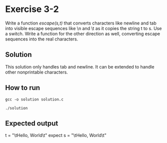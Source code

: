 # Exercise 3-2

Write a function _escape(s,t)_ that converts characters like newline and tab  into visible escape sequences like \n and  \t as it copies the string t to s. Use a switch. Write a function for the other direction as well,  converting escape sequences into the real characters.


## Solution

This solution only handles tab and newline.
It can be extended to handle other nonprintable characters. 

## How to run

```gcc -o solution solution.c```

```./solution```

## Expected output

t = "\tHello, World\t"
expect s = "\\tHello, World\\t"




